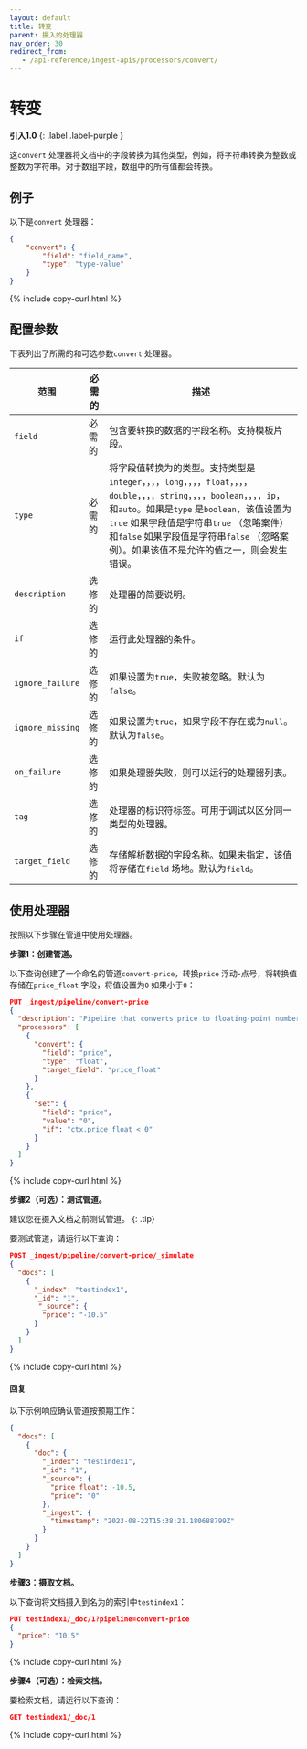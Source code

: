 ```yaml
---
layout: default
title: 转变
parent: 摄入的处理器
nav_order: 30
redirect_from:
   - /api-reference/ingest-apis/processors/convert/
---
```


# 转变
**引入1.0**
{: .label .label-purple }

这`convert` 处理器将文档中的字段转换为其他类型，例如，将字符串转换为整数或整数为字符串。对于数组字段，数组中的所有值都会转换。

## 例子
以下是`convert` 处理器：

```json
{
    "convert": {
        "field": "field_name",
        "type": "type-value"
    }
}
```
{% include copy-curl.html %}

## 配置参数

下表列出了所需的和可选参数`convert` 处理器。

范围| 必需的| 描述|
|-----------|-----------|-----------|
`field`  | 必需的| 包含要转换的数据的字段名称。支持模板片段。|
`type`  | 必需的| 将字段值转换为的类型。支持类型是`integer`，，，，`long`，，，，`float`，，，，`double`，，，，`string`，，，，`boolean`，，，，`ip`， 和`auto`。如果是`type` 是`boolean`，该值设置为`true` 如果字段值是字符串`true` （忽略案件）和`false` 如果字段值是字符串`false` （忽略案例）。如果该值不是允许的值之一，则会发生错误。|
`description`  | 选修的| 处理器的简要说明。|
`if` | 选修的| 运行此处理器的条件。|
`ignore_failure` | 选修的| 如果设置为`true`，失败被忽略。默认为`false`。|
`ignore_missing`  | 选修的| 如果设置为`true`，如果字段不存在或为`null`。默认为`false`。|
`on_failure` | 选修的| 如果处理器失败，则可以运行的处理器列表。|
`tag` | 选修的| 处理器的标识符标签。可用于调试以区分同一类型的处理器。|
`target_field`  | 选修的| 存储解析数据的字段名称。如果未指定，该值将存储在`field` 场地。默认为`field`。|

## 使用处理器

按照以下步骤在管道中使用处理器。

**步骤1：创建管道。** 

以下查询创建了一个命名的管道`convert-price`，转换`price` 浮动-点号，将转换值存储在`price_float` 字段，将值设置为`0` 如果小于`0`：

```json
PUT _ingest/pipeline/convert-price
{
  "description": "Pipeline that converts price to floating-point number and sets value to zero if price less than zero",
  "processors": [
    {
      "convert": {
        "field": "price",
        "type": "float",
        "target_field": "price_float"
      }
    },
    {
      "set": {
        "field": "price",
        "value": "0",
        "if": "ctx.price_float < 0"
      }
    }
  ]
}
```
{% include copy-curl.html %}

**步骤2（可选）：测试管道。**

建议您在摄入文档之前测试管道。
{: .tip}

要测试管道，请运行以下查询：

```json
POST _ingest/pipeline/convert-price/_simulate
{
  "docs": [
    {
      "_index": "testindex1",
      "_id": "1",
       "_source": {
        "price": "-10.5"
      }
    }
  ]
}
```
{% include copy-curl.html %}

#### 回复

以下示例响应确认管道按预期工作：

```json
{
  "docs": [
    {
      "doc": {
        "_index": "testindex1",
        "_id": "1",
        "_source": {
          "price_float": -10.5,
          "price": "0"
        },
        "_ingest": {
          "timestamp": "2023-08-22T15:38:21.180688799Z"
        }
      }
    }
  ]
}
```

**步骤3：摄取文档。**

以下查询将文档摄入到名为的索引中`testindex1`：

```json
PUT testindex1/_doc/1?pipeline=convert-price
{
  "price": "10.5"
}
```
{% include copy-curl.html %}

**步骤4（可选）：检索文档。**

要检索文档，请运行以下查询：

```json
GET testindex1/_doc/1
```
{% include copy-curl.html %}

